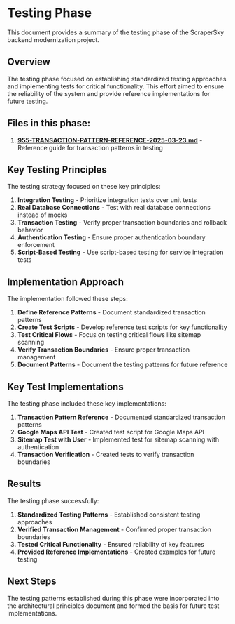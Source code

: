 # Testing Phase

This document provides a summary of the testing phase of the ScraperSky backend modernization project.

## Overview

The testing phase focused on establishing standardized testing approaches and implementing tests for critical functionality. This effort aimed to ensure the reliability of the system and provide reference implementations for future testing.

## Files in this phase:

1. [**955-TRANSACTION-PATTERN-REFERENCE-2025-03-23.md**](./955-TRANSACTION-PATTERN-REFERENCE-2025-03-23.md) - Reference guide for transaction patterns in testing

## Key Testing Principles

The testing strategy focused on these key principles:

1. **Integration Testing** - Prioritize integration tests over unit tests
2. **Real Database Connections** - Test with real database connections instead of mocks
3. **Transaction Testing** - Verify proper transaction boundaries and rollback behavior
4. **Authentication Testing** - Ensure proper authentication boundary enforcement
5. **Script-Based Testing** - Use script-based testing for service integration tests

## Implementation Approach

The implementation followed these steps:

1. **Define Reference Patterns** - Document standardized transaction patterns
2. **Create Test Scripts** - Develop reference test scripts for key functionality
3. **Test Critical Flows** - Focus on testing critical flows like sitemap scanning
4. **Verify Transaction Boundaries** - Ensure proper transaction management
5. **Document Patterns** - Document the testing patterns for future reference

## Key Test Implementations

The testing phase included these key implementations:

1. **Transaction Pattern Reference** - Documented standardized transaction patterns
2. **Google Maps API Test** - Created test script for Google Maps API
3. **Sitemap Test with User** - Implemented test for sitemap scanning with authentication
4. **Transaction Verification** - Created tests to verify transaction boundaries

## Results

The testing phase successfully:

1. **Standardized Testing Patterns** - Established consistent testing approaches
2. **Verified Transaction Management** - Confirmed proper transaction boundaries
3. **Tested Critical Functionality** - Ensured reliability of key features
4. **Provided Reference Implementations** - Created examples for future testing

## Next Steps

The testing patterns established during this phase were incorporated into the architectural principles document and formed the basis for future test implementations.
